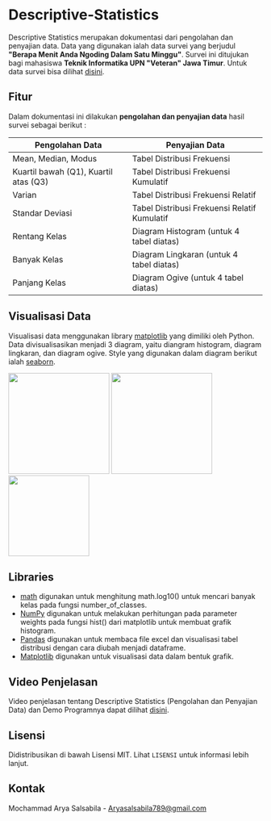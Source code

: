 # Descriptive-Statistics

Descriptive Statistics merupakan dokumentasi dari pengolahan dan penyajian data. Data yang digunakan ialah data survei yang berjudul **"Berapa Menit Anda Ngoding Dalam Satu Minggu"**. Survei ini ditujukan bagi mahasiswa **Teknik Informatika UPN "Veteran" Jawa Timur**. Untuk data survei bisa dilihat [disini](https://github.com/arryaaas/Descriptive-Statistics/blob/main/scripts/survei.xlsx).

## Fitur

Dalam dokumentasi ini dilakukan **pengolahan dan penyajian data** hasil survei sebagai berikut : 

Pengolahan Data | Penyajian Data
----------------|---------------
Mean, Median, Modus | Tabel Distribusi Frekuensi
Kuartil bawah (Q1), Kuartil atas (Q3) | Tabel Distribusi Frekuensi Kumulatif
Varian | Tabel Distribusi Frekuensi Relatif
Standar Deviasi| Tabel Distribusi Frekuensi Relatif Kumulatif
Rentang Kelas | Diagram Histogram (untuk 4 tabel diatas)
Banyak Kelas | Diagram Lingkaran (untuk 4 tabel diatas)
Panjang Kelas| Diagram Ogive (untuk 4 tabel diatas)

## Visualisasi Data

Visualisasi data menggunakan library [matplotlib](https://matplotlib.org/) yang dimiliki oleh Python. Data divisualisasikan menjadi 3 diagram, yaitu diangram histogram, diagram lingkaran, dan diagram ogive. Style yang digunakan dalam diagram berikut ialah [seaborn](https://seaborn.pydata.org/).

<p>
<img width="200px" src="https://github.com/arryaaas/Descriptive-Statistics/blob/main/image/image-1.png"/>
<img width="200px" src="https://github.com/arryaaas/Descriptive-Statistics/blob/main/image/image-2.png"/>
<img height="160px" src="https://github.com/arryaaas/Descriptive-Statistics/blob/main/image/image-3.png"/>
</p>

## Libraries
- [math](https://docs.python.org/3/library/math.html) digunakan untuk menghitung math.log10() untuk mencari banyak kelas pada fungsi number_of_classes.
- [NumPy](https://numpy.org/) digunakan untuk melakukan perhitungan pada parameter weights pada fungsi hist() dari matplotlib untuk membuat grafik histogram.
- [Pandas](https://pandas.pydata.org/) digunakan untuk membaca file excel dan visualisasi tabel distribusi dengan cara diubah menjadi dataframe.
- [Matplotlib](https://matplotlib.org/) digunakan untuk visualisasi data dalam bentuk grafik.

## Video Penjelasan 

Video penjelasan tentang Descriptive Statistics (Pengolahan dan Penyajian Data) dan Demo Programnya dapat dilihat [disini](https://youtu.be/DQyrIqbD0L0).

## Lisensi

Didistribusikan di bawah Lisensi MIT. Lihat `LISENSI` untuk informasi lebih lanjut.

## Kontak

Mochammad Arya Salsabila - Aryasalsabila789@gmail.com
